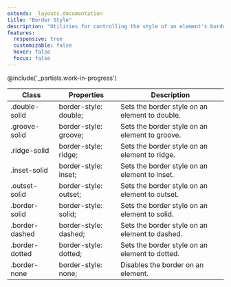 ```yaml
---
extends: _layouts.documentation
title: "Border Style"
description: "Utilities for controlling the style of an element's borders."
features:
  responsive: true
  customizable: false
  hover: false
  focus: false
---
```


@include('_partials.work-in-progress')

<div class="border-t border-grey-lighter">
    <table class="w-full text-left" style="border-collapse: collapse;">
        <thead>
          <tr>
              <th class="text-sm font-semibold text-grey-darker p-2 bg-grey-lightest">Class</th>
              <th class="text-sm font-semibold text-grey-darker p-2 bg-grey-lightest">Properties</th>
              <th class="text-sm font-semibold text-grey-darker p-2 bg-grey-lightest">Description</th>
          </tr>
        </thead>
        <tbody class="align-baseline">
            <tr>
                <td class="p-2 border-t border-smoke font-mono text-xs text-purple-dark">.double-solid</td>
                <td class="p-2 border-t border-smoke font-mono text-xs text-blue-dark">border-style: double;</td>
                <td class="p-2 border-t border-smoke text-sm text-grey-darker">Sets the border style on an element to double.</td>
            </tr>
            <tr>
                <td class="p-2 border-t border-smoke font-mono text-xs text-purple-dark">.groove-solid</td>
                <td class="p-2 border-t border-smoke font-mono text-xs text-blue-dark">border-style: groove;</td>
                <td class="p-2 border-t border-smoke text-sm text-grey-darker">Sets the border style on an element to groove.</td>
            </tr>
            <tr>
                <td class="p-2 border-t border-smoke font-mono text-xs text-purple-dark">.ridge-solid</td>
                <td class="p-2 border-t border-smoke font-mono text-xs text-blue-dark">border-style: ridge;</td>
                <td class="p-2 border-t border-smoke text-sm text-grey-darker">Sets the border style on an element to ridge.</td>
            </tr>
            <tr>
                <td class="p-2 border-t border-smoke font-mono text-xs text-purple-dark">.inset-solid</td>
                <td class="p-2 border-t border-smoke font-mono text-xs text-blue-dark">border-style: inset;</td>
                <td class="p-2 border-t border-smoke text-sm text-grey-darker">Sets the border style on an element to inset.</td>
            </tr>
            <tr>
                <td class="p-2 border-t border-smoke font-mono text-xs text-purple-dark">.outset-solid</td>
                <td class="p-2 border-t border-smoke font-mono text-xs text-blue-dark">border-style: outset;</td>
                <td class="p-2 border-t border-smoke text-sm text-grey-darker">Sets the border style on an element to outset.</td>
            </tr>
            <tr>
                <td class="p-2 border-t border-smoke font-mono text-xs text-purple-dark">.border-solid</td>
                <td class="p-2 border-t border-smoke font-mono text-xs text-blue-dark">border-style: solid;</td>
                <td class="p-2 border-t border-smoke text-sm text-grey-darker">Sets the border style on an element to solid.</td>
            </tr>
            <tr>
                <td class="p-2 border-t border-smoke font-mono text-xs text-purple-dark">.border-dashed</td>
                <td class="p-2 border-t border-smoke font-mono text-xs text-blue-dark">border-style: dashed;</td>
                <td class="p-2 border-t border-smoke text-sm text-grey-darker">Sets the border style on an element to dashed.</td>
            </tr>
            <tr>
                <td class="p-2 border-t border-smoke-light font-mono text-xs text-purple-dark">.border-dotted</td>
                <td class="p-2 border-t border-smoke-light font-mono text-xs text-blue-dark">border-style: dotted;</td>
                <td class="p-2 border-t border-smoke-light text-sm text-grey-darker">Sets the border style on an element to dotted.</td>
            </tr>
            <tr>
                <td class="p-2 border-t border-smoke-light font-mono text-xs text-purple-dark">.border-none</td>
                <td class="p-2 border-t border-smoke-light font-mono text-xs text-blue-dark">border-style: none;</td>
                <td class="p-2 border-t border-smoke-light text-sm text-grey-darker">Disables the border on an element.</td>
            </tr>
        </tbody>
    </table>
</div>
